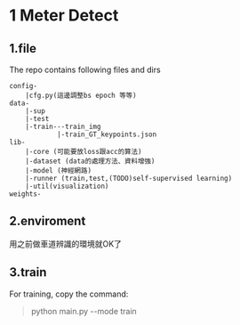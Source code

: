 # 1 Meter Detect

## 1.file 

The repo contains following files and dirs
```python=
config-
    |cfg.py(這邊調整bs epoch 等等)
data-
    |-sup
    |-test
    |-train---train_img
            |-train_GT_keypoints.json
lib-
    |-core (可能要放loss跟acc的算法)
    |-dataset (data的處理方法、資料增強)
    |-model (神經網路)
    |-runner (train,test,(TODO)self-supervised learning)
    |-util(visualization)
weights-
```
## 2.enviroment
用之前做車道辨識的環境就OK了

## 3.train
For training, copy the command:
>python main.py --mode train

##
